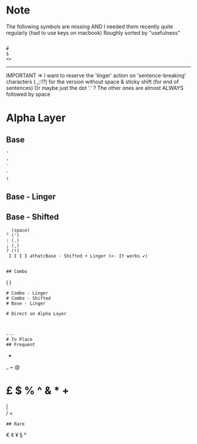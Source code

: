 


# Note 
The following symbols are missing AND I needed them recently quite regularly (had to use keys on macbook)
Roughly sorted by "usefulness"
```
_
#
$
<>
```

---



IMPORTANT => I want to reserve the 'linger' action on 'sentence-breaking' characters (.,;:!?) for the version without space & sticky shift (for end of sentences)
              Or maybe just the dot '.' ? The other ones are almost ALWAYS followed by space

# Alpha Layer
## Base
```
'
,
.

`
!
```

## Base - Linger
## Base - Shifted
```
_ (space)
" (')
: (.)
; (,)
? (!)
 I I I I athatcBase - Shifted + Linger (<- It works ✔)


## Combo
```
( )
```
# Combo - Linger
# Combo - Shifted
# Base - Linger

# Direct on Alpha Layer



---
# To Place
## Frequent
```
-
_
~
@
#
£
$
%
^
&
*
+
=
|
\
/
<
>
```
## Rare
```
€
¢
¥
§
°
```
```